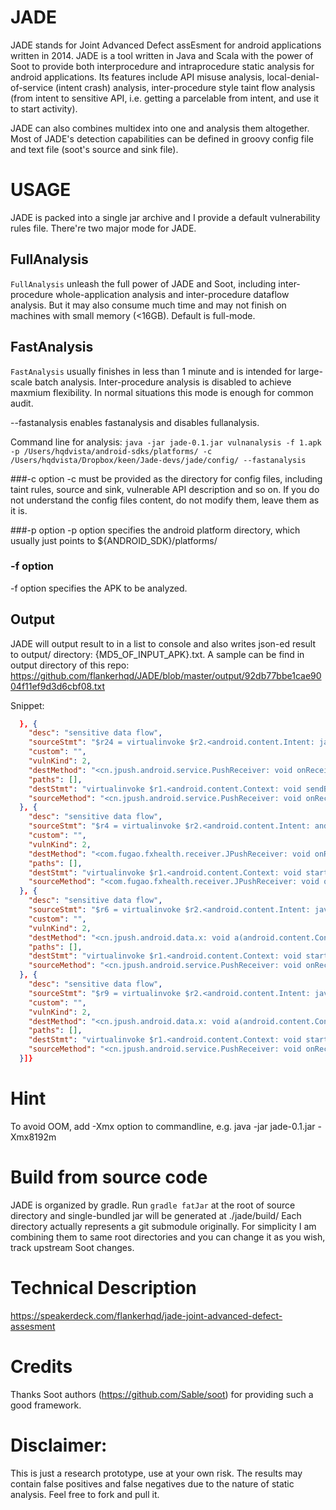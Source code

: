 # JADE
JADE stands for Joint Advanced Defect assEsment for android applications written in 2014. JADE is a tool written in Java and Scala with the power of Soot to provide 
both interprocedure and intraprocedure static analysis for android applications. Its features include API misuse analysis, local-denial-of-service
(intent crash) analysis, inter-procedure style taint flow analysis (from intent to sensitive API, i.e. getting a parcelable from intent, and
use it to start activity).

JADE can also combines multidex into one and analysis them altogether. Most of JADE's detection capabilities can be defined in groovy config file and text file (soot's source and sink file).

# USAGE
JADE is packed into a single jar archive and I provide a default vulnerability rules file. There're two major mode for JADE.

## FullAnalysis
`FullAnalysis` unleash the full power of JADE and Soot, including inter-procedure whole-application analysis and inter-procedure dataflow analysis.
But it may also consume much time and may not finish on machines with small memory (<16GB). Default is full-mode.
## FastAnalysis
`FastAnalysis` usually finishes in less than 1 minute and is intended for large-scale batch analysis. Inter-procedure analysis is disabled
to achieve maxmium flexibility. In normal situations this mode is enough for common audit.

--fastanalysis enables fastanalysis and disables fullanalysis.

Command line for analysis:
`java -jar jade-0.1.jar vulnanalysis -f 1.apk -p /Users/hqdvista/android-sdks/platforms/ -c /Users/hqdvista/Dropbox/keen/Jade-devs/jade/config/ --fastanalysis`

###-c option
-c must be provided as the directory for config files, including taint rules, source and sink, vulnerable API description and so on. If you do
not understand the config files content, do not modify them, leave them as it is.

###-p option
-p option specifies the android platform directory, which usually just points to ${ANDROID_SDK}/platforms/

### -f option
-f option specifies the APK to be analyzed.

## Output
JADE will output result to in a list to console and also writes json-ed result to output/ directory: {MD5_OF_INPUT_APK}.txt. A sample can be 
find in output directory of this repo: https://github.com/flankerhqd/JADE/blob/master/output/92db77bbe1cae9004f11ef9d3d6cbf08.txt

Snippet:

```json
  }, {
    "desc": "sensitive data flow",
    "sourceStmt": "$r24 = virtualinvoke $r2.<android.content.Intent: java.lang.String getStringExtra(java.lang.String)>($r24)",
    "custom": "",
    "vulnKind": 2,
    "destMethod": "<cn.jpush.android.service.PushReceiver: void onReceive(android.content.Context,android.content.Intent)>",
    "paths": [],
    "destStmt": "virtualinvoke $r1.<android.content.Context: void sendBroadcast(android.content.Intent,java.lang.String)>($r27, $r24)",
    "sourceMethod": "<cn.jpush.android.service.PushReceiver: void onReceive(android.content.Context,android.content.Intent)>"
  }, {
    "desc": "sensitive data flow",
    "sourceStmt": "$r4 = virtualinvoke $r2.<android.content.Intent: android.os.Bundle getExtras()>()",
    "custom": "",
    "vulnKind": 2,
    "destMethod": "<com.fugao.fxhealth.receiver.JPushReceiver: void onReceive(android.content.Context,android.content.Intent)>",
    "paths": [],
    "destStmt": "virtualinvoke $r1.<android.content.Context: void startActivity(android.content.Intent)>($r2)",
    "sourceMethod": "<com.fugao.fxhealth.receiver.JPushReceiver: void onReceive(android.content.Context,android.content.Intent)>"
  }, {
    "desc": "sensitive data flow",
    "sourceStmt": "$r6 = virtualinvoke $r2.<android.content.Intent: java.lang.String getStringExtra(java.lang.String)>($r6)",
    "custom": "",
    "vulnKind": 2,
    "destMethod": "<cn.jpush.android.data.x: void a(android.content.Context)>",
    "paths": [],
    "destStmt": "virtualinvoke $r1.<android.content.Context: void startActivity(android.content.Intent)>($r2)",
    "sourceMethod": "<cn.jpush.android.service.PushReceiver: void onReceive(android.content.Context,android.content.Intent)>"
  }, {
    "desc": "sensitive data flow",
    "sourceStmt": "$r9 = virtualinvoke $r2.<android.content.Intent: java.lang.String getStringExtra(java.lang.String)>($r9)",
    "custom": "",
    "vulnKind": 2,
    "destMethod": "<cn.jpush.android.data.x: void a(android.content.Context)>",
    "paths": [],
    "destStmt": "virtualinvoke $r1.<android.content.Context: void startActivity(android.content.Intent)>($r2)",
    "sourceMethod": "<cn.jpush.android.service.PushReceiver: void onReceive(android.content.Context,android.content.Intent)>"
  }]}
```

# Hint
To avoid OOM, add -Xmx option to commandline, e.g. java -jar jade-0.1.jar -Xmx8192m

# Build from source code

JADE is organized by gradle. Run `gradle fatJar` at the root of source directory and single-bundled jar will be generated at ./jade/build/
Each directory actually represents a git submodule originally. For simplicity I am combining them to same root directories and you can change it 
as you wish, track upstream Soot changes.

# Technical Description

https://speakerdeck.com/flankerhqd/jade-joint-advanced-defect-assesment

# Credits
Thanks Soot authors (https://github.com/Sable/soot) for providing such a good framework.

# Disclaimer:
This is just a research prototype, use at your own risk. The results may contain false positives and false negatives due to the nature of static
analysis. Feel free to fork and pull it.
